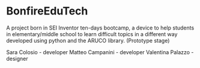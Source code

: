 # BonfireEduTech

A project born in SEI Inventor ten-days bootcamp, a device to help students in elementary/middle school to learn difficult topics in a different way developed using python and the ARUCO library.
(Prototype stage)

Sara Colosio - developer
Matteo Campanini - developer
Valentina Palazzo - designer
